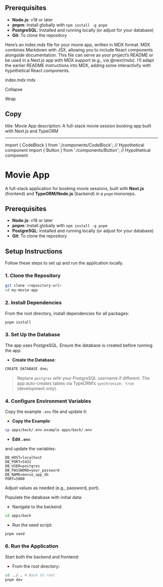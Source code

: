 ## Prerequisites

- **Node.js**: v18 or later
- **pnpm**: Install globally with `npm install -g pnpm`
- **PostgreSQL**: Installed and running locally (or adjust for your database)
- **Git**: To clone the repository

Here’s an index.mdx file for your movie app, written in MDX format. MDX combines Markdown with JSX, allowing you to include React components alongside documentation. This file can serve as your project’s README or be used in a Next.js app with MDX support (e.g., via @next/mdx). I’ll adapt the earlier README instructions into MDX, adding some interactivity with hypothetical React components.

index.mdx
mdx

Collapse

Wrap

## Copy

title: Movie App
description: A full-stack movie session booking app built with Next.js and TypeORM

---

import { CodeBlock } from './components/CodeBlock'; // Hypothetical component
import { Button } from './components/Button'; // Hypothetical component

# Movie App

A full-stack application for booking movie sessions, built with **Next.js** (frontend) and **TypeORM/Node.js** (backend) in a `pnpm` monorepo.

## Prerequisites

- **Node.js**: v18 or later
- **pnpm**: Install globally with `npm install -g pnpm`
- **PostgreSQL**: Installed and running locally (or adjust for your database)
- **Git**: To clone the repository

## Setup Instructions

Follow these steps to set up and run the application locally.

### 1. Clone the Repository

```bash
git clone <repository-url>
cd my-movie-app
```

### 2. Install Dependencies

From the root directory, install dependencies for all packages:

```bash
pnpm install
```

### 3. Set Up the Database

The app uses PostgreSQL. Ensure the database is created before running the app.

- **Create the Database**:

```bash
CREATE DATABASE dom;
```

> Replace `postgres` with your PostgreSQL username if different. The app auto-creates tables via TypeORM’s `synchronize: true` (development only).

### 4. Configure Environment Variables

Copy the example `.env` file and update it:

- **Copy the Example**:

```bash
cp apps/back/.env.example apps/back/.env
```

- **Edit `.env`**:

and update the variables:

```
DB_HOST=localhost
DB_PORT=5432
DB_USER=postgres
DB_PASSWORD=your_password
DB_NAME=movie_app_db
PORT=5000
```

Adjust values as needed (e.g., password, port).

Populate the database with initial data:

- Navigate to the backend:

```bash
cd apps/back
```

- Run the seed script:

```bash
pnpm seed
```

### 6. Run the Application

Start both the backend and frontend:

- From the root directory:

```bash
cd ../.. # Back to root
pnpm dev
```
